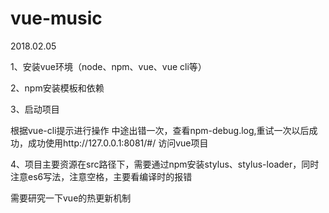 # vue-music

2018.02.05

1、安装vue环境（node、npm、vue、vue cli等）

2、npm安装模板和依赖

3、启动项目

根据vue-cli提示进行操作
中途出错一次，查看npm-debug.log,重试一次以后成功，成功使用http://127.0.0.1:8081/#/ 访问vue项目

4、项目主要资源在src路径下，需要通过npm安装stylus、stylus-loader，同时注意es6写法，注意空格，主要看编译时的报错

需要研究一下vue的热更新机制

